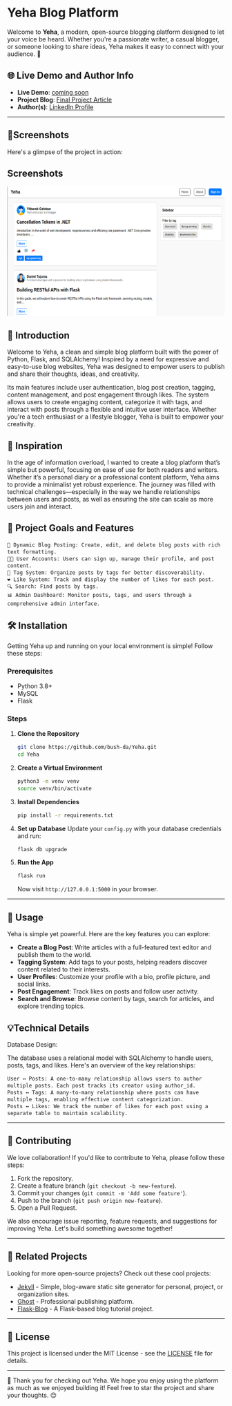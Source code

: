 
# Yeha Blog Platform

Welcome to **Yeha**, a modern, open-source blogging platform designed to let your voice be heard. Whether you're a passionate writer, a casual blogger, or someone looking to share ideas, Yeha makes it easy to connect with your audience. 🚀

## 🌐 Live Demo and Author Info
- **Live Demo**: [coming soon](https://github.com/bush-da/Yeha)
- **Project Blog**: [Final Project Article](https://www.linkedin.com/posts/daniel-tujuma-702454271_introducing-the-yeha-project-a-web-application-activity-7242165583499132929-qr_j?utm_source=share&utm_medium=member_desktop)
- **Author(s)**: [LinkedIn Profile](https://www.linkedin.com/in/daniel-tujuma-702454271)

---
## 📸Screenshots
Here's a glimpse of the project in action:
## Screenshots

<img src="./assets/screenshot.png" alt="Project Screenshot" width="550" height="300">

## 📖 Introduction

Welcome to Yeha, a clean and simple blog platform built with the power of Python, Flask, and SQLAlchemy! Inspired by a need for expressive and easy-to-use blog websites, Yeha was designed to empower users to publish and share their thoughts, ideas, and creativity.

Its main features include user authentication, blog post creation, tagging, content management, and post engagement through likes. The system allows users to create engaging content, categorize it with tags, and interact with posts through a flexible and intuitive user interface. Whether you're a tech enthusiast or a lifestyle blogger, Yeha is built to empower your creativity.

## 🌟 Inspiration

In the age of information overload, I wanted to create a blog platform that’s simple but powerful, focusing on ease of use for both readers and writers. Whether it’s a personal diary or a professional content platform, Yeha aims to provide a minimalist yet robust experience. The journey was filled with technical challenges—especially in the way we handle relationships between users and posts, as well as ensuring the site can scale as more users join and interact.

## 🎯 Project Goals and Features 

    📝 Dynamic Blog Posting: Create, edit, and delete blog posts with rich text formatting.
    🧑‍💻 User Accounts: Users can sign up, manage their profile, and post content.
    🔖 Tag System: Organize posts by tags for better discoverability.
    ❤️ Like System: Track and display the number of likes for each post.
    🔍 Search: Find posts by tags.
    📊 Admin Dashboard: Monitor posts, tags, and users through a comprehensive admin interface.

## 🛠️ Installation

Getting Yeha up and running on your local environment is simple! Follow these steps:

### Prerequisites
- Python 3.8+
- MySQL
- Flask

### Steps
1. **Clone the Repository**
   ```bash
   git clone https://github.com/bush-da/Yeha.git
   cd Yeha
   ```

2. **Create a Virtual Environment**
   ```bash
   python3 -m venv venv
   source venv/bin/activate
   ```

3. **Install Dependencies**
   ```bash
   pip install -r requirements.txt
   ```

4. **Set up Database**
   Update your `config.py` with your database credentials and run:
   ```bash
   flask db upgrade
   ```

5. **Run the App**
   ```bash
   flask run
   ```

   Now visit `http://127.0.0.1:5000` in your browser.

---

## 🚀 Usage

Yeha is simple yet powerful. Here are the key features you can explore:

- **Create a Blog Post**: Write articles with a full-featured text editor and publish them to the world.
- **Tagging System**: Add tags to your posts, helping readers discover content related to their interests.
- **User Profiles**: Customize your profile with a bio, profile picture, and social links.
- **Post Engagement**: Track likes on posts and follow user activity.
- **Search and Browse**: Browse content by tags, search for articles, and explore trending topics.


## 💡Technical Details 
Database Design:

The database uses a relational model with SQLAlchemy to handle users, posts, tags, and likes. Here's an overview of the key relationships:

    User ↔ Posts: A one-to-many relationship allows users to author multiple posts. Each post tracks its creator using author_id.
    Posts ↔ Tags: A many-to-many relationship where posts can have multiple tags, enabling effective content categorization.
    Posts ↔ Likes: We track the number of likes for each post using a separate table to maintain scalability.
---

## 🤝 Contributing

We love collaboration! If you'd like to contribute to Yeha, please follow these steps:

1. Fork the repository.
2. Create a feature branch (`git checkout -b new-feature`).
3. Commit your changes (`git commit -m 'Add some feature'`).
4. Push to the branch (`git push origin new-feature`).
5. Open a Pull Request.

We also encourage issue reporting, feature requests, and suggestions for improving Yeha. Let's build something awesome together!

---

## 🌟 Related Projects

Looking for more open-source projects? Check out these cool projects:

- [Jekyll](https://github.com/jekyll/jekyll) - Simple, blog-aware static site generator for personal, project, or organization sites.
- [Ghost](https://github.com/TryGhost/Ghost) - Professional publishing platform.
- [Flask-Blog](https://github.com/miguelgrinberg/microblog) - A Flask-based blog tutorial project.

---

## 📝 License

This project is licensed under the MIT License - see the [LICENSE](LICENSE) file for details.

---

👋 Thank you for checking out Yeha. We hope you enjoy using the platform as much as we enjoyed building it! Feel free to star the project and share your thoughts. 😊
